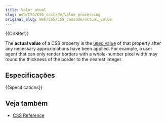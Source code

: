 ```yaml
---
title: Valor atual
slug: Web/CSS/CSS_cascade/Value_processing
original_slug: Web/CSS/CSS_cascade/actual_value
---
```


{{CSSRef}}

The **actual value** of a CSS property is the [used value](/pt-BR/docs/Web/CSS/CSS_cascade/used_value) of that property after any necessary approximations have been applied. For example, a user agent that can only render borders with a whole-number pixel width may round the thickness of the border to the nearest integer.

## Especificações

{{Specifications}}

## Veja também

- [CSS Reference](/pt-BR/docs/Web/CSS/Reference)
